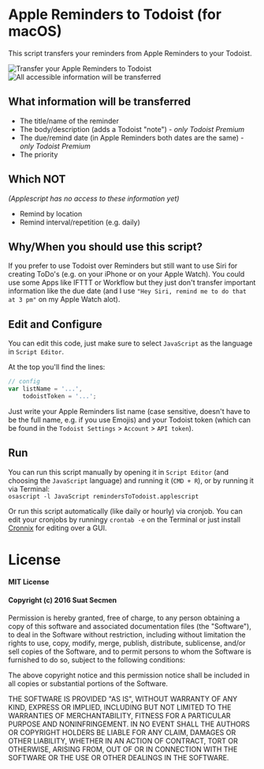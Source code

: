 # Apple Reminders to Todoist (for macOS)

This script transfers your reminders from Apple Reminders to your Todoist.

![Transfer your Apple Reminders to Todoist](http://i.dv.tl/sc1_2.png)  
![All accessible information will be transferred](http://i.dv.tl/sc2_2.png)

## What information will be transferred

- The title/name of the reminder
- The body/description (adds a Todoist "note") - *only Todoist Premium*
- The due/remind date (in Apple Reminders both dates are the same) - *only
Todoist Premium*
- The priority

## Which NOT

*(Applescript has no access to these information yet)*

- Remind by location
- Remind interval/repetition (e.g. daily)

## Why/When you should use this script?

If you prefer to use Todoist over Reminders but still want to use Siri for
creating ToDo's (e.g. on your iPhone or on your Apple Watch). You could use some
Apps like IFTTT or Workflow but they just don't transfer important information
like the due date (and I use `"Hey Siri, remind me to do that at 3 pm"` on
my Apple Watch alot).

## Edit and Configure

You can edit this code, just make sure to select `JavaScript` as the language
in `Script Editor`.

At the top you'll find the lines:

```javascript
// config
var listName = '...',
	todoistToken = '...';
```

Just write your Apple Reminders list name (case sensitive, doesn't have to be
the full name, e.g. if you use Emojis) and your Todoist token (which can be
found in the `Todoist Settings` > `Account` > `API token`).

## Run

You can run this script manually by opening it in `Script Editor` (and choosing
the `JavaScript` language) and running it (`CMD + R`), or by running it via
Terminal:  
`osascript -l JavaScript remindersToTodoist.applescript`

Or run this script automatically (like daily or hourly) via cronjob. You can
edit your cronjobs by runningy `crontab -e` on the Terminal or just install
[Cronnix](https://www.macupdate.com/app/mac/7486/cronnix) for editing over a GUI.

# License

#### MIT License

#### Copyright (c) 2016 Suat Secmen

Permission is hereby granted, free of charge, to any person obtaining a copy
of this software and associated documentation files (the "Software"), to deal
in the Software without restriction, including without limitation the rights
to use, copy, modify, merge, publish, distribute, sublicense, and/or sell
copies of the Software, and to permit persons to whom the Software is
furnished to do so, subject to the following conditions:

The above copyright notice and this permission notice shall be included in all
copies or substantial portions of the Software.

THE SOFTWARE IS PROVIDED "AS IS", WITHOUT WARRANTY OF ANY KIND, EXPRESS OR
IMPLIED, INCLUDING BUT NOT LIMITED TO THE WARRANTIES OF MERCHANTABILITY,
FITNESS FOR A PARTICULAR PURPOSE AND NONINFRINGEMENT. IN NO EVENT SHALL THE
AUTHORS OR COPYRIGHT HOLDERS BE LIABLE FOR ANY CLAIM, DAMAGES OR OTHER
LIABILITY, WHETHER IN AN ACTION OF CONTRACT, TORT OR OTHERWISE, ARISING FROM,
OUT OF OR IN CONNECTION WITH THE SOFTWARE OR THE USE OR OTHER DEALINGS IN THE
SOFTWARE.